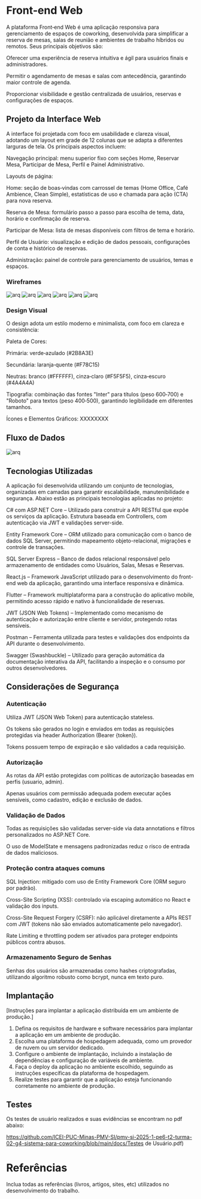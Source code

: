 # Front-end Web

A plataforma Front‑end Web é uma aplicação responsiva para gerenciamento de espaços de coworking, desenvolvida para simplificar a reserva de mesas, salas de reunião e ambientes de trabalho híbridos ou remotos. Seus principais objetivos são:

Oferecer uma experiência de reserva intuitiva e ágil para usuários finais e administradores.

Permitir o agendamento de mesas e salas com antecedência, garantindo maior controle de agenda.

Proporcionar visibilidade e gestão centralizada de usuários, reservas e configurações de espaços.

## Projeto da Interface Web

A interface foi projetada com foco em usabilidade e clareza visual, adotando um layout em grade de 12 colunas que se adapta a diferentes larguras de tela. Os principais aspectos incluem:

Navegação principal: menu superior fixo com seções Home, Reservar Mesa, Participar de Mesa, Perfil e Painel Administrativo.

Layouts de página:

Home: seção de boas‑vindas com carrossel de temas (Home Office, Café Ambience, Clean Simple), estatísticas de uso e chamada para ação (CTA) para nova reserva.

Reserva de Mesa: formulário passo a passo para escolha de tema, data, horário e confirmação de reserva.

Participar de Mesa: lista de mesas disponíveis com filtros de tema e horário.

Perfil de Usuário: visualização e edição de dados pessoais, configurações de conta e histórico de reservas.

Administração: painel de controle para gerenciamento de usuários, temas e espaços.

### Wireframes

![arq](https://github.com/ICEI-PUC-Minas-PMV-SI/pmv-si-2025-1-pe6-t2-turma-02-g4-sistema-para-coworking/blob/main/docs/img/Home.jpg)
![arq](https://github.com/ICEI-PUC-Minas-PMV-SI/pmv-si-2025-1-pe6-t2-turma-02-g4-sistema-para-coworking/blob/main/docs/img/Login.jpg)
![arq](https://github.com/ICEI-PUC-Minas-PMV-SI/pmv-si-2025-1-pe6-t2-turma-02-g4-sistema-para-coworking/blob/main/docs/img/Meet.jpg)
![arq](https://github.com/ICEI-PUC-Minas-PMV-SI/pmv-si-2025-1-pe6-t2-turma-02-g4-sistema-para-coworking/blob/main/docs/img/Mesa.jpg)
![arq](https://github.com/ICEI-PUC-Minas-PMV-SI/pmv-si-2025-1-pe6-t2-turma-02-g4-sistema-para-coworking/blob/main/docs/img/meeting.jpg)
![arq](https://github.com/ICEI-PUC-Minas-PMV-SI/pmv-si-2025-1-pe6-t2-turma-02-g4-sistema-para-coworking/blob/main/docs/img/profile.jpg)


### Design Visual

O design adota um estilo moderno e minimalista, com foco em clareza e consistência:

Paleta de Cores:

Primária: verde‑azulado (#2B8A3E)

Secundária: laranja‑quente (#F78C15)

Neutras: branco (#FFFFFF), cinza‑claro (#F5F5F5), cinza‑escuro (#4A4A4A)

Tipografia: combinação das fontes "Inter" para títulos (peso 600‑700) e "Roboto" para textos (peso 400‑500), garantindo legibilidade em diferentes tamanhos.

Ícones e Elementos Gráficos: XXXXXXXX

## Fluxo de Dados

![arq](https://github.com/ICEI-PUC-Minas-PMV-SI/pmv-si-2025-1-pe6-t2-turma-02-g4-sistema-para-coworking/blob/main/docs/img/fluxo_de_dados.png)

## Tecnologias Utilizadas

A aplicação foi desenvolvida utilizando um conjunto de tecnologias, organizadas em camadas para garantir escalabilidade, manutenibilidade e segurança. Abaixo estão as principais tecnologias aplicadas no projeto:

C# com ASP.NET Core – Utilizado para construir a API RESTful que expõe os serviços da aplicação. Estrutura baseada em Controllers, com autenticação via JWT e validações server-side.

Entity Framework Core – ORM utilizado para comunicação com o banco de dados SQL Server, permitindo mapeamento objeto-relacional, migrações e controle de transações.

SQL Server Express – Banco de dados relacional responsável pelo armazenamento de entidades como Usuários, Salas, Mesas e Reservas.

React.js – Framework JavaScript utilizado para o desenvolvimento do front-end web da aplicação, garantindo uma interface responsiva e dinâmica.

Flutter – Framework multiplataforma para a construção do aplicativo mobile, permitindo acesso rápido e nativo à funcionalidade de reservas.

JWT (JSON Web Tokens) – Implementado como mecanismo de autenticação e autorização entre cliente e servidor, protegendo rotas sensíveis.

Postman – Ferramenta utilizada para testes e validações dos endpoints da API durante o desenvolvimento.

Swagger (Swashbuckle) – Utilizado para geração automática da documentação interativa da API, facilitando a inspeção e o consumo por outros desenvolvedores.

## Considerações de Segurança

### Autenticação
Utiliza JWT (JSON Web Token) para autenticação stateless.

Os tokens são gerados no login e enviados em todas as requisições protegidas via header Authorization (Bearer {token}).

Tokens possuem tempo de expiração e são validados a cada requisição.

### Autorização
As rotas da API estão protegidas com políticas de autorização baseadas em perfis (usuario, admin).

Apenas usuários com permissão adequada podem executar ações sensíveis, como cadastro, edição e exclusão de dados.

### Validação de Dados
Todas as requisições são validadas server-side via data annotations e filtros personalizados no ASP.NET Core.

O uso de ModelState e mensagens padronizadas reduz o risco de entrada de dados maliciosos.

### Proteção contra ataques comuns
SQL Injection: mitigado com uso de Entity Framework Core (ORM seguro por padrão).

Cross-Site Scripting (XSS): controlado via escaping automático no React e validação dos inputs.

Cross-Site Request Forgery (CSRF): não aplicável diretamente a APIs REST com JWT (tokens não são enviados automaticamente pelo navegador).

Rate Limiting e throttling podem ser ativados para proteger endpoints públicos contra abusos.

### Armazenamento Seguro de Senhas
Senhas dos usuários são armazenadas como hashes criptografadas, utilizando algoritmo robusto como bcrypt, nunca em texto puro.

## Implantação

[Instruções para implantar a aplicação distribuída em um ambiente de produção.]

1. Defina os requisitos de hardware e software necessários para implantar a aplicação em um ambiente de produção.
2. Escolha uma plataforma de hospedagem adequada, como um provedor de nuvem ou um servidor dedicado.
3. Configure o ambiente de implantação, incluindo a instalação de dependências e configuração de variáveis de ambiente.
4. Faça o deploy da aplicação no ambiente escolhido, seguindo as instruções específicas da plataforma de hospedagem.
5. Realize testes para garantir que a aplicação esteja funcionando corretamente no ambiente de produção.

## Testes

Os testes de usuário realizados e suas evidências se encontram no pdf abaixo:

https://github.com/ICEI-PUC-Minas-PMV-SI/pmv-si-2025-1-pe6-t2-turma-02-g4-sistema-para-coworking/blob/main/docs/Testes de Usuário.pdf)

# Referências

Inclua todas as referências (livros, artigos, sites, etc) utilizados no desenvolvimento do trabalho.
